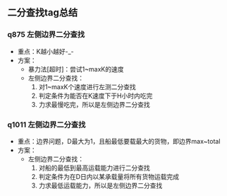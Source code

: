 ## 二分查找tag总结
### q875 左侧边界二分查找
- 重点：K越小越好-_-
- 方案：
    - 暴力法[超时]：尝试1~maxK的速度
    - 左侧边界二分查找：
        1. 对1~maxK个速度进行左测二分查找
        2. 判定条件为能否在K速度下于H小时内吃完
        3. 力求最慢吃完，所以是左侧边界二分查找

### q1011 左侧边界二分查找
- 重点：边界问题，D最大为1，且船最低要载最大的货物，即边界max~total
- 方案：
    - 左侧边界二分查找：
        1. 对船的最低到最高运载能力进行二分查找
        2. 判定条件为在D日内以某承载量将所有货物运载完成
        3. 力求最低运载能力，所以是左侧边界二分查找